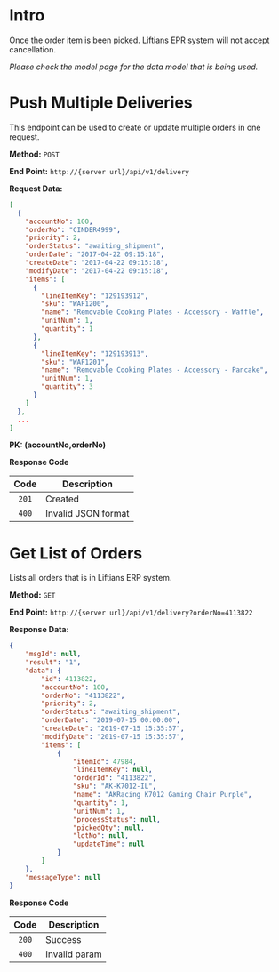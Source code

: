 # Intro

Once the order item is been picked. Liftians EPR system will not accept cancellation.

*Please check the model page for the data model that is being used.*

# Push Multiple Deliveries

This endpoint can be used to create or update multiple orders in one request.

**Method:** `POST`

**End Point:** `http://{server url}/api/v1/delivery`

**Request Data:**
```json
[
  {
    "accountNo": 100,
    "orderNo": "CINDER4999",
    "priority": 2,
    "orderStatus": "awaiting_shipment",
    "orderDate": "2017-04-22 09:15:18",
    "createDate": "2017-04-22 09:15:18",
    "modifyDate": "2017-04-22 09:15:18",
    "items": [
      {
        "lineItemKey": "129193912",
        "sku": "WAF1200",
        "name": "Removable Cooking Plates - Accessory - Waffle",
        "unitNum": 1,
        "quantity": 1
      },
      {
        "lineItemKey": "129193913",
        "sku": "WAF1201",
        "name": "Removable Cooking Plates - Accessory - Pancake",
        "unitNum": 1,
        "quantity": 3
      }
    ]
  },
  ...
]

```

**PK: (accountNo,orderNo)**

**Response Code**

|   Code  | Description   |
| :-----: | ------------- |
| `201`   | Created       |
| `400`   | Invalid JSON format |

# Get List of Orders

Lists all orders that is in Liftians ERP system.


**Method:** `GET`

**End Point:** `http://{server url}/api/v1/delivery?orderNo=4113822`

**Response Data:**
```json
{
    "msgId": null,
    "result": "1",
    "data": {
        "id": 4113822,
        "accountNo": 100,
        "orderNo": "4113822",
        "priority": 2,
        "orderStatus": "awaiting_shipment",
        "orderDate": "2019-07-15 00:00:00",
        "createDate": "2019-07-15 15:35:57",
        "modifyDate": "2019-07-15 15:35:57",
        "items": [
            {
                "itemId": 47984,
                "lineItemKey": null,
                "orderId": "4113822",
                "sku": "AK-K7012-IL",
                "name": "AKRacing K7012 Gaming Chair Purple",
                "quantity": 1,
                "unitNum": 1,
                "processStatus": null,
                "pickedQty": null,
                "lotNo": null,
                "updateTime": null
            }
        ]
    },
    "messageType": null
}

```
**Response Code**

|   Code  | Description   |
| :-----: | ------------- |
| `200`   | Success       |
| `400`   | Invalid param |


